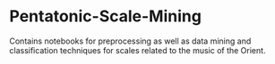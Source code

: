 # Pentatonic-Scale-Mining
Contains notebooks for preprocessing as well as data mining and classification techniques for scales related to the music of the Orient.
